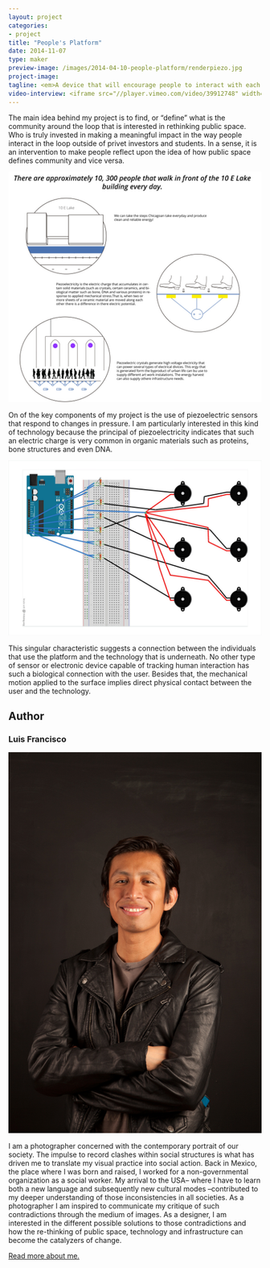 ```yaml
---
layout: project
categories: 
- project
title: "People's Platform"
date: 2014-11-07
type: maker
preview-image: /images/2014-04-10-people-platform/renderpiezo.jpg
project-image:
tagline: <em>A device that will encourage people to interact with each other in a more meaningful way.</em>
video-interview: <iframe src="//player.vimeo.com/video/39912748" width="500" height="281" frameborder="0" webkitallowfullscreen mozallowfullscreen allowfullscreen></iframe> <p class="col-md-10 col-md-offset-3"><a href="http://vimeo.com/39912748">SAIC AGC GFRY Studio mock-up test</a> from <a href="http://vimeo.com/user10322039">David Evancho</a> on <a href="https://vimeo.com">Vimeo</a>.</p>
---
```


<p class="col-md-8 col-md-offset-2"> The main idea behind my project is to find, or “define” what is the community around the loop that is interested in rethinking public space. Who is truly invested in making a meaningful impact in the way people interact in the loop outside of privet investors and students. In a sense, it is an intervention to make people reflect upon the idea of how public space defines community and vice versa.</p>

<p class="col-md-10 col-md-offset-1"><img class="img-responsive img-thumbnail" src="/images/2014-04-10-people-platform/piezoboard.jpg" alt="Walkable Platform"/></p>

<p class="col-md-8 col-md-offset-2"> On of the key components of my project is the use of piezoelectric sensors that respond to changes in pressure. I am particularly interested in this kind of technology because the principal of piezoelectricity indicates that such an electric charge is very common in organic materials such as proteins, bone structures and even DNA. </p>


<p class="col-md-10 col-md-offset-1"><img class="img-responsive img-thumbnail" src="/images/2014-04-10-people-platform/piezo-board.jpg" alt="Piezo Board"/></p>

<p class="col-md-8 col-md-offset-2"> This singular characteristic suggests a connection between the individuals that use the platform and the technology that is underneath. No other type of sensor or electronic device capable of tracking human interaction has such a biological connection with the user. Besides that, the mechanical motion applied to the surface implies direct physical contact between the user and the technology. </p>


<h2 class="col-md-10 col-md-offset-2">Author</h2>
	
<h3 class="col-md-10 col-md-offset-2">Luis Francisco</h3>

<p  class="col-md-2 pull-right"><img class="img-responsive img-rounded img-author" src="/images/2014-04-10-people-platform/luis.jpg" alt="Luis"/></p>

<p class="col-md-7 col-md-offset-2"> I am a photographer concerned with the contemporary portrait of our society. The impulse to record clashes within social structures is what has driven me to translate my visual practice into social action. Back in Mexico, the place where I was born and raised, I worked for a non-governmental organization as a social worker. My arrival to the USA– where I have to learn both a new language and subsequently new cultural modes –contributed to my deeper understanding of those inconsistencies in all societies. As a photographer I am inspired to communicate my critique of such contradictions through the medium of images. As a designer, I am interested in the different possible solutions to those contradictions and how the re-thinking of public space, technology and infrastructure can become the catalyzers of change.  </p>

<p class="class-md-12 col-md-offset-7 icon-file-text">
	<a href='/docs/LF_saic.pdf' target="_blank">Read more about me.</a>
</p>


